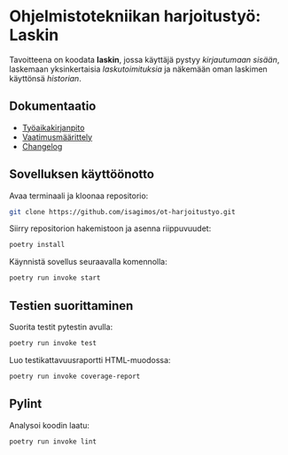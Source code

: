 Ohjelmistotekniikan harjoitustyö: Laskin
================================

Tavoitteena on koodata **laskin**, jossa käyttäjä pystyy *kirjautumaan sisään*, laskemaan yksinkertaisia *laskutoimituksia* ja näkemään oman laskimen käyttönsä *historian*.

## Dokumentaatio

- [Työaikakirjanpito](https://github.com/isagimos/ot-harjoitustyo/blob/master/dokumentaatio/tuntikirjanpito.md)
- [Vaatimusmäärittely](https://github.com/isagimos/ot-harjoitustyo/blob/master/dokumentaatio/vaatimusmaarittely.md)
- [Changelog](https://github.com/isagimos/ot-harjoitustyo/blob/master/dokumentaatio/changelog.md)


## Sovelluksen käyttöönotto

Avaa terminaali ja kloonaa repositorio:

```bash
git clone https://github.com/isagimos/ot-harjoitustyo.git
```

Siirry repositorion hakemistoon ja asenna riippuvuudet:

```bash
poetry install
```
Käynnistä sovellus seuraavalla komennolla:

```bash
poetry run invoke start
```

## Testien suorittaminen

Suorita testit pytestin avulla:

```bash
poetry run invoke test
```
Luo testikattavuusraportti HTML-muodossa:
```bash
poetry run invoke coverage-report
```

## Pylint

Analysoi koodin laatu:
```bash
poetry run invoke lint
```

